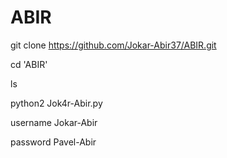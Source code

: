 # ABIR

git clone https://github.com/Jokar-Abir37/ABIR.git

cd 'ABIR'

ls

python2 Jok4r-Abir.py

username Jokar-Abir

password Pavel-Abir
